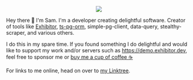 <div align="center">
  <img src="https://user-images.githubusercontent.com/10605534/212244354-cada921a-1581-4284-9893-c66ece2dcd27.png" />
</div>

Hey there 👋 I'm Sam. I'm a developer creating delightful software. Creator of tools like [Exhibitor](https://github.com/samhuk/exhibitor), [ts-pg-orm](https://github.com/samhuk/ts-pg-orm), simple-pg-client, data-query, stealthy-scraper, and various others.

I do this in my spare time. If you found something I do delightful and would like to support my work and/or servers such as https://demo.exhibitor.dev, feel free to sponsor me or [buy me a cup of coffee ☕](https://www.buymeacoffee.com/samhuk)

For links to me online, head on over to [my Linktree](https://linktr.ee/samhuk).
